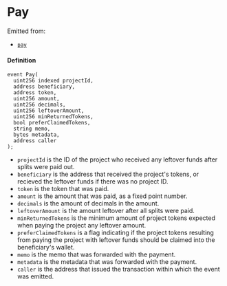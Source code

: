 # Pay

Emitted from:

* [`pay`](/docs/dev/v2/contracts/or-utilities/jbetherc20splitspayer/write/pay.md)

#### Definition

```
event Pay(
  uint256 indexed projectId,
  address beneficiary,
  address token,
  uint256 amount,
  uint256 decimals,
  uint256 leftoverAmount,
  uint256 minReturnedTokens,
  bool preferClaimedTokens,
  string memo,
  bytes metadata,
  address caller
);
```

* `projectId` is the ID of the project who received any leftover funds after splits were paid out.
* `beneficiary` is the address that received the project's tokens, or recieved the leftover funds if there was no project ID.
* `token` is the token that was paid.
* `amount` is the amount that was paid, as a fixed point number.
* `decimals` is the amount of decimals in the amount.
* `leftoverAmount` is the amount leftover after all splits were paid.
* `minReturnedTokens` is the minimum amount of project tokens expected when paying the project any leftover amount.
* `preferClaimedTokens` is a flag indicating if the project tokens resulting from paying the project with leftover funds should be claimed into the beneficiary's wallet.
* `memo` is the memo that was forwarded with the payment.
* `metadata` is the metadata that was forwarded with the payment.
* `caller` is the address that issued the transaction within which the event was emitted.
